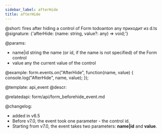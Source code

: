```yaml
---
sidebar_label: afterHide
title: afterHide
---          
```


@short: fires after hiding a control of Form
todoanton any приходит из d.ts
@signature: {'afterHide: (name: string, value?: any) => void;'}

@params:
- name|id		string		the name (or id, if the name is not specified) of the Form control
- value     any         the current value of the control


@example:
form.events.on("AfterHide", function(name, value) {
    console.log("AfterHide", name, value); 
});


@template: api_event
@descr:


@relatedapi: form/api/form_beforehide_event.md

@changelog: 
- added in v6.5
- Before v7.0, the event took one parameter - the control id.
- Starting from v7.0, the event takes two parameters: **name|id** and **value**.


